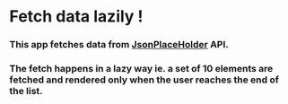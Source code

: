 # Fetch data lazily !

### This app fetches data from [JsonPlaceHolder](http://jsonplaceholder.typicode.com/) API.
### The fetch happens in a lazy way ie. a set of 10 elements are fetched and rendered only when the user reaches the end of the list.



